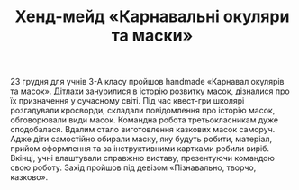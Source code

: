 ﻿---
title: Хенд-мейд «Карнавальні окуляри та маски»
---

23 грудня для учнів 3-А класу пройшов handmade «Карнавал окулярів та масок». Дітлахи занурилися в історію розвитку масок, дізналися про їх призначення у сучасному світі. Під час квест-гри школярі розгадували кросворди, складали повідомлення про історію масок, обговорювали види масок. Командна робота третьокласникам дуже сподобалася. Вдалим стало виготовлення казкових масок саморуч. Адже діти самостійно обирали маску, яку будуть робити, матеріал, прийом оформлення та за інструктивними картками робили виріб. Вкінці, учні влаштували справжню виставу, презентуючи командою свою роботу. Захід пройшов під девізом «Пізнавально, творчо, казково».

<slideshow></slideshow>
